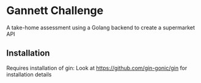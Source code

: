 # Gannett Challenge
A take-home assessment using a Golang backend to create a supermarket API

## Installation
Requires installation of gin:
Look at https://github.com/gin-gonic/gin for installation details